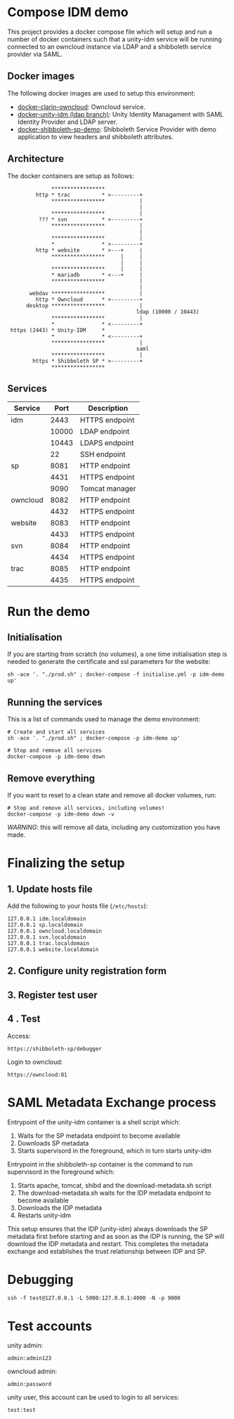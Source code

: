 # Compose IDM demo

This project provides a docker compose file which will setup and run a number of docker containers such that a unity-idm service will be running connected to an owncloud instance via LDAP and a shibboleth service provider via SAML.

## Docker images

The following docker images are used to setup this environment:

* [docker-clarin-owncloud](https://github.com/WillemElbers/docker-clarin-owncloud): Owncloud service.
* [docker-unity-idm (ldap branch)](https://github.com/clarin-eric/docker-unity-idm/tree/unity-ldap): Unity Identity Managament with SAML Identity Provider and LDAP server.
* [docker-shibboleth-sp-demo](https://github.com/WillemElbers/docker-shibboleth-sp-demo): Shibboleth Service Provider with demo application to view headers and shibboleth attributes.

## Architecture

The docker containers are setup as follows:

```
              *****************
         http * trac          * >---------+
              *****************           |
                                          |
              *****************           |
          ??? * svn           * >---------+ 
              *****************           |
                                          |
              *****************           |
              *               * >---------+
         http * website       * >---+     |
              *****************     |     |
                                    |     |
              *****************     |     |
              * mariadb       * <---+     |
              *****************           |
                                          |
       webdav *****************           |
         http * Owncloud      * >---------+
      desktop *****************           |      
                                         ldap (10000 / 10443)     
              *****************           |
              *               * <---------+ 
 https (2443) * Unity-IDM     *  
              *               * <---------+
              *****************           |
                                         saml
              *****************           |     
        https * Shibboleth SP * >---------+
              *****************                      
```

## Services

| Service  | Port  | Description    |
| -------- | ----- | -------------- |
| idm      |  2443 | HTTPS endpoint |
|          | 10000 | LDAP  endpoint |
|          | 10443 | LDAPS endpoint |
|          |    22 | SSH   endpoint |
| sp       |  8081 | HTTP  endpoint |
|          |  4431 | HTTPS endpoint |
|          |  9090 | Tomcat manager |
| owncloud |  8082 | HTTP  endpoint |
|          |  4432 | HTTPS endpoint |
| website  |  8083 | HTTP  endpoint |
|          |  4433 | HTTPS endpoint |
| svn      |  8084 | HTTP  endpoint |
|          |  4434 | HTTPS endpoint |
| trac     |  8085 | HTTP  endpoint |
|          |  4435 | HTTPS endpoint |

# Run the demo

## Initialisation

If you are starting from scratch (no volumes), a one time initialisation step is needed to generate the certificate and 
ssl parameters for the website:

```
sh -ace '. "./prod.sh" ; docker-compose -f initialise.yml -p idm-demo up'
```

## Running the services

This is a list of commands used to manage the demo environment:

```
# Create and start all services
sh -ace '. "./prod.sh" ; docker-compose -p idm-demo up'

# Stop and remove all services
docker-compose -p idm-demo down           
```

## Remove everything

If you want to reset to a clean state and remove all docker volumes, run:

```
# Stop and remove all services, including volumes!
docker-compose -p idm-demo down -v        
```

_WARNING_: this will remove all data, including any customization you have made.

# Finalizing the setup

## 1. Update hosts file

Add the following to your hosts file (`/etc/hosts`):

```
127.0.0.1 idm.localdomain
127.0.0.1 sp.localdomain
127.0.0.1 owncloud.localdomain
127.0.0.1 svn.localdomain
127.0.0.1 trac.localdomain
127.0.0.1 website.localdomain
```	

## 2. Configure unity registration form

<todo>

## 3. Register test user

<todo>

## 4	. Test

Access:

```
https://shibboleth-sp/debugger
```

Login to owncloud:
```
https://owncloud:81
```

# SAML Metadata Exchange process

Entrypoint of the unity-idm container is a shell script which:

1. Waits for the SP metadata endpoint to become available
2. Downloads SP metadata
3. Starts supervisord in the foreground, which in turn starts unity-idm

Entrypoint in the shibboleth-sp container is the command to run supervisord in the foreground which:

1. Starts apache, tomcat, shibd and the download-metadata.sh script
2. The download-metadata.sh waits for the IDP metadata endpoint to become available
3. Downloads the IDP metadata
4. Restarts unity-idm

This setup ensures that the IDP (unity-idm) always downloads the SP metadata first before starting and as soon as the IDP is running, the SP will download the IDP metadata and restart. This completes the metadata exchange and establishes the trust relationship between IDP and SP.

# Debugging

```
ssh -f test@127.0.0.1 -L 5000:127.0.0.1:4000 -N -p 9000
```

# Test accounts

unity admin:

```
admin:admin123
```

owncloud admin:

```
admin:password
```

unity user, this account can be used to login to all services:

```
test:test
```
